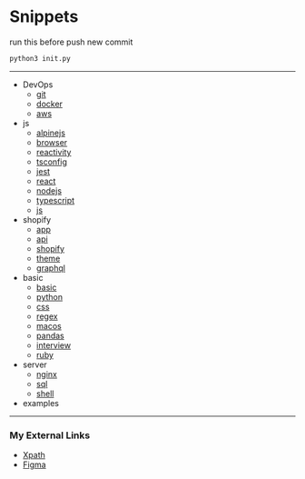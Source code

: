 
# Snippets

run this before push new commit

```bash
python3 init.py
```

---

- DevOps
  - [git](./DevOps/Git.md)
  - [docker](./DevOps/Docker.md)
  - [aws](./DevOps/AWS.md)
- js
  - [alpinejs](./js/Alpinejs.md)
  - [browser](./js/Browser.md)
  - [reactivity](./js/Reactivity.md)
  - [tsconfig](./js/Tsconfig.md)
  - [jest](./js/Jest.md)
  - [react](./js/React.md)
  - [nodejs](./js/Nodejs.md)
  - [typescript](./js/Typescript.md)
  - [js](./js/Js.md)
- shopify
  - [app](./shopify/App.md)
  - [api](./shopify/Api.md)
  - [shopify](./shopify/Shopify.md)
  - [theme](./shopify/Theme.md)
  - [graphql](./shopify/Graphql.md)
- basic
  - [basic](./basic/Basic.md)
  - [python](./basic/Python.md)
  - [css](./basic/CSS.md)
  - [regex](./basic/Regex.md)
  - [macos](./basic/MacOS.md)
  - [pandas](./basic/Pandas.md)
  - [interview](./basic/interview.md)
  - [ruby](./basic/Ruby.md)
- server
  - [nginx](./server/Nginx.md)
  - [sql](./server/SQL.md)
  - [shell](./server/Shell.md)
- examples

---

### My External Links

- [Xpath](http://xpather.com/)
- [Figma](https://www.figma.com/file/GAMKg6zWYqYId04ICOHOPq/funny?node-id=1%3A2)

